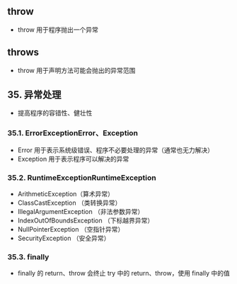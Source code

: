 ## throw
- throw 用于程序抛出一个异常

## throws
- throw 用于声明方法可能会抛出的异常范围

##  35. 异常处理
- 提高程序的容错性、健壮性
###  35.1. ErrorExceptionError、Exception
- Error 用于表示系统级错误、程序不必要处理的异常（通常也无力解决）
- Exception 用于表示程序可以解决的异常
###  35.2. RuntimeExceptionRuntimeException
- ArithmeticException（算术异常）
- ClassCastException （类转换异常）
- IllegalArgumentException （非法参数异常）
- IndexOutOfBoundsException （下标越界异常）
- NullPointerException （空指针异常）
- SecurityException （安全异常）
###  35.3. finally
- finally 的 return、throw 会终止 try 中的 return、throw，使用 finally 中的值